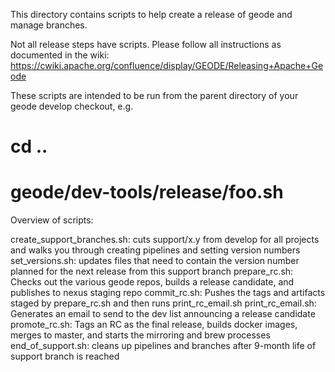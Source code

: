 This directory contains scripts to help create a release of geode and manage branches.

Not all release steps have scripts.  Please follow all instructions as documented in the wiki:
https://cwiki.apache.org/confluence/display/GEODE/Releasing+Apache+Geode

These scripts are intended to be run from the parent directory of your geode develop checkout, e.g.
# cd ..
# geode/dev-tools/release/foo.sh

Overview of scripts:

create_support_branches.sh: cuts support/x.y from develop for all projects and walks you through creating pipelines and setting version numbers
set_versions.sh: updates files that need to contain the version number planned for the next release from this support branch
prepare_rc.sh: Checks out the various geode repos, builds a release candidate, and publishes to nexus staging repo
commit_rc.sh: Pushes the tags and artifacts staged by prepare_rc.sh and then runs print_rc_email.sh
  print_rc_email.sh: Generates an email to send to the dev list announcing a release candidate
promote_rc.sh: Tags an RC as the final release, builds docker images, merges to master, and starts the mirroring and brew processes
end_of_support.sh: cleans up pipelines and branches after 9-month life of support branch is reached
